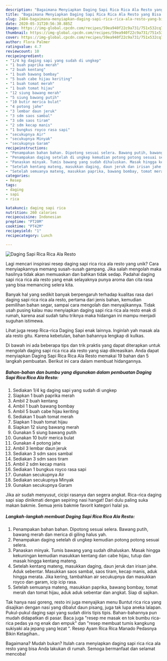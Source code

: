 ```yaml
---
description: "Bagaimana Menyiapkan Daging Sapi Rica Rica Ala Resto yang Bisa Manjain Lidah"
title: "Bagaimana Menyiapkan Daging Sapi Rica Rica Ala Resto yang Bisa Manjain Lidah"
slug: 2484-bagaimana-menyiapkan-daging-sapi-rica-rica-ala-resto-yang-bisa-manjain-lidah
date: 2020-05-31T20:56:30.885Z
image: https://img-global.cpcdn.com/recipes/59ea940f22c9a731/751x532cq70/daging-sapi-rica-rica-ala-resto-foto-resep-utama.jpg
thumbnail: https://img-global.cpcdn.com/recipes/59ea940f22c9a731/751x532cq70/daging-sapi-rica-rica-ala-resto-foto-resep-utama.jpg
cover: https://img-global.cpcdn.com/recipes/59ea940f22c9a731/751x532cq70/daging-sapi-rica-rica-ala-resto-foto-resep-utama.jpg
author: Flora Palmer
ratingvalue: 4.7
reviewcount: 10
recipeingredient:
- "1/4 kg daging sapi yang sudah di ungkep"
- "1 buah paprika merah"
- "2 buah kentang"
- "1 buah bawang bombay"
- "5 buah cabe hijau keriting"
- "1 buah tomat merah"
- "1 buah tomat hijau"
- "12 siung bawang merah"
- "5 siung bawang putih"
- "10 butir merica bulat"
- "4 potong jahe"
- "3 lembar daun jeruk"
- "3 sdm saos sambal"
- "3 sdm saos tiram"
- "2 sdm kecap manis"
- "1 bungkus royco rasa sapi"
- "secukupnya Air"
- "secukupnya Minyak"
- "secukupnya Garam"
recipeinstructions:
- "Penampakan bahan bahan. Dipotong sesuai selera. Bawang putih, bawang merah dan merica di giling halus yah."
- "Penampakan daging setelah di ungkep kemudian potong potong sesuai selera."
- "Panaskan minyak. Tumis bawang yang sudah dihaluskan. Masak hingga kekuningan kemudian masukkan kentang dan cabe hijau, tutup dan masak hingga kentang mateng."
- "Setelah kentang mateng, masukkan daging, daun jeruk dan irisan jahe. Aduk sebentar. Masukkan saos sambal, saos tiram, kecap manis, aduk hingga merata. Jika kering, tambahkan air secukupnya dan masukkan royco dan garam, icip icip rasa."
- "Setelah semuanya mateng, masukkan paprika, bawang bombay, tomat merah dan tomat hijau, aduk aduk sebentar dan angkat. Siap di sajikan."
categories:
- Resep
tags:
- daging
- sapi
- rica

katakunci: daging sapi rica 
nutrition: 260 calories
recipecuisine: Indonesian
preptime: "PT20M"
cooktime: "PT42M"
recipeyield: "1"
recipecategory: Lunch

---
```



![Daging Sapi Rica Rica Ala Resto](https://img-global.cpcdn.com/recipes/59ea940f22c9a731/751x532cq70/daging-sapi-rica-rica-ala-resto-foto-resep-utama.jpg)

Lagi mencari inspirasi resep daging sapi rica rica ala resto yang unik? Cara menyiapkannya memang susah-susah gampang. Jika salah mengolah maka hasilnya tidak akan memuaskan dan bahkan tidak sedap. Padahal daging sapi rica rica ala resto yang enak selayaknya punya aroma dan cita rasa yang bisa memancing selera kita.

Banyak hal yang sedikit banyak berpengaruh terhadap kualitas rasa dari daging sapi rica rica ala resto, pertama dari jenis bahan, kemudian pemilihan bahan segar, sampai cara mengolah dan menyajikannya. Tidak usah pusing kalau mau menyiapkan daging sapi rica rica ala resto enak di rumah, karena asal sudah tahu triknya maka hidangan ini mampu menjadi suguhan istimewa.

Lihat juga resep Rica-rica Daging Sapi enak lainnya. Inginlah yah masak ala ala resto gitu. Karena kebetulan, bahan bahannya lengkap di kulkas.


Di bawah ini ada beberapa tips dan trik praktis yang dapat diterapkan untuk mengolah daging sapi rica rica ala resto yang siap dikreasikan. Anda dapat menyiapkan Daging Sapi Rica Rica Ala Resto memakai 19 bahan dan 5 langkah pembuatan. Berikut ini cara dalam membuat hidangannya.

<!--inarticleads1-->

##### Bahan-bahan dan bumbu yang digunakan dalam pembuatan Daging Sapi Rica Rica Ala Resto:

1. Sediakan 1/4 kg daging sapi yang sudah di ungkep
1. Siapkan 1 buah paprika merah
1. Ambil 2 buah kentang
1. Ambil 1 buah bawang bombay
1. Ambil 5 buah cabe hijau keriting
1. Sediakan 1 buah tomat merah
1. Siapkan 1 buah tomat hijau
1. Siapkan 12 siung bawang merah
1. Gunakan 5 siung bawang putih
1. Gunakan 10 butir merica bulat
1. Gunakan 4 potong jahe
1. Ambil 3 lembar daun jeruk
1. Sediakan 3 sdm saos sambal
1. Sediakan 3 sdm saos tiram
1. Ambil 2 sdm kecap manis
1. Sediakan 1 bungkus royco rasa sapi
1. Gunakan secukupnya Air
1. Sediakan secukupnya Minyak
1. Gunakan secukupnya Garam


Jika air sudah menyusut, cicipi rasanya dan segera angkat. Rica-rica daging sapi siap dinikmati dengan sepiring nasi hangat! Dari dulu paling suka makan bakmie. Semua jenis bakmie favorit kategori halal ya. 

<!--inarticleads2-->

##### Langkah-langkah membuat Daging Sapi Rica Rica Ala Resto:

1. Penampakan bahan bahan. Dipotong sesuai selera. Bawang putih, bawang merah dan merica di giling halus yah.
1. Penampakan daging setelah di ungkep kemudian potong potong sesuai selera.
1. Panaskan minyak. Tumis bawang yang sudah dihaluskan. Masak hingga kekuningan kemudian masukkan kentang dan cabe hijau, tutup dan masak hingga kentang mateng.
1. Setelah kentang mateng, masukkan daging, daun jeruk dan irisan jahe. Aduk sebentar. Masukkan saos sambal, saos tiram, kecap manis, aduk hingga merata. Jika kering, tambahkan air secukupnya dan masukkan royco dan garam, icip icip rasa.
1. Setelah semuanya mateng, masukkan paprika, bawang bombay, tomat merah dan tomat hijau, aduk aduk sebentar dan angkat. Siap di sajikan.


Tak hanya nasi goreng, resto ini juga menyajikan menu Buntut rica rica yang disajikan dengan nasi yang dibalut daun pisang, juga tak lupa aneka lalapan. Pukul-pukul daging sapi yang sudah diiris tipis tipis. Bahan-bahannya pun mudah didapatkan di pasar. Baca juga &#34;resep me masak en tok bumbu rica-rica pedas ya ng enak dan empuk&#34; dan &#34;resep membuat tumis kangkung sukiyaki ala jepang yang lezat &#34;. Resep Ayam Rica Rica Manado Pedasnya Bikin Ketagihan.. 

Bagaimana? Mudah bukan? Itulah cara menyiapkan daging sapi rica rica ala resto yang bisa Anda lakukan di rumah. Semoga bermanfaat dan selamat mencoba!
